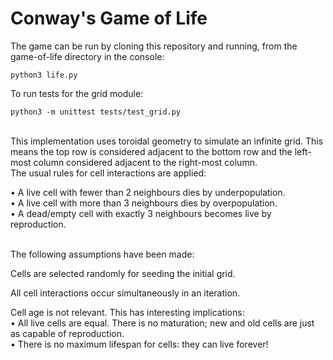 # Conway's Game of Life

The game can be run by cloning this repository and running, from the game-of-life directory in the console:
 
    python3 life.py
    
 To run tests for the grid module:
 
    python3 -m unittest tests/test_grid.py
 
 </br>
 This implementation uses toroidal geometry to simulate an infinite grid.  
 This means the top row is considered adjacent to the bottom row and the left-most column considered adjacent to the right-most column.  

</br>
The usual rules for cell interactions are applied:  
   
 • A live cell with fewer than 2 neighbours dies by underpopulation.  
 • A live cell with more than 3 neighbours dies by overpopulation.  
 • A dead/empty cell with exactly 3 neighbours becomes live by reproduction.  
  
</br>
The following assumptions have been made:</br> 

  Cells are selected randomly for seeding the initial grid.  

  All cell interactions occur simultaneously in an iteration.  

  Cell age is not relevant. This has interesting implications:  
  • All live cells are equal. There is no maturation; new and old cells are just as capable of reproduction.  
  • There is no maximum lifespan for cells: they can live forever!
